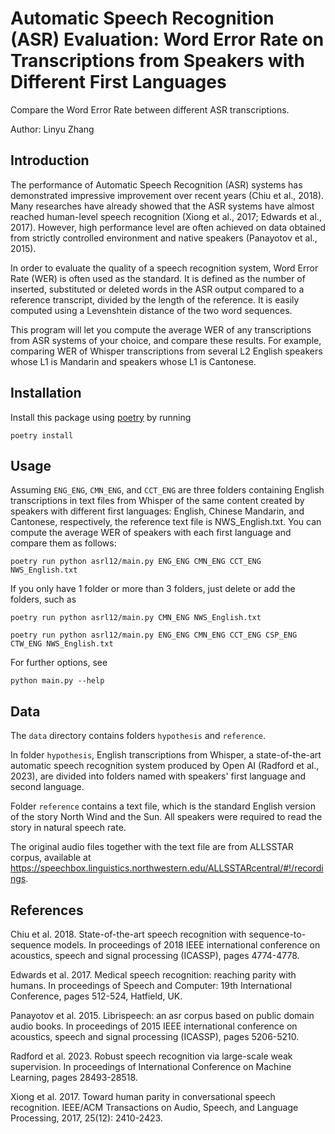 # Automatic Speech Recognition (ASR) Evaluation: Word Error Rate on Transcriptions from Speakers with Different First Languages

Compare the Word Error Rate between different ASR transcriptions.

Author: Linyu Zhang

## Introduction

The performance of Automatic Speech Recognition (ASR) systems has demonstrated impressive improvement over recent years (Chiu et al., 2018). Many researches have already showed that the ASR systems have almost reached human-level speech recognition (Xiong et al., 2017; Edwards et al., 2017). However, high performance level are often achieved on data obtained from strictly controlled environment and native speakers (Panayotov et al., 2015). 

In order to evaluate the quality of a speech recognition system, Word Error Rate (WER) is often used as the standard. It is defined as the number of inserted, substituted or deleted words in the ASR output compared to a reference transcript, divided by the length of the reference. It is easily computed using a Levenshtein distance of the two word sequences. 

This program will let you compute the average WER of any transcriptions from ASR systems of your choice, and compare these results. For example, comparing WER of Whisper transcriptions from several L2 English speakers whose L1 is Mandarin and speakers whose L1 is Cantonese. 


## Installation

Install this package using [poetry](https://python-poetry.org/docs/#installation) by running

    poetry install


## Usage

Assuming `ENG_ENG`, `CMN_ENG`, and `CCT_ENG` are three folders containing English transcriptions in text files from Whisper of the same content created by speakers with different first languages: English, Chinese Mandarin, and Cantonese, respectively, the reference text file is  NWS_English.txt. You can compute the average WER of speakers with each first language and compare them as follows:

    poetry run python asrl12/main.py ENG_ENG CMN_ENG CCT_ENG NWS_English.txt

If you only have 1 folder or more than 3 folders, just delete or add the folders, such as

    poetry run python asrl12/main.py CMN_ENG NWS_English.txt

    poetry run python asrl12/main.py ENG_ENG CMN_ENG CCT_ENG CSP_ENG CTW_ENG NWS_English.txt

For further options, see

    python main.py --help


## Data

The `data` directory contains folders `hypothesis` and `reference`. 

In folder `hypothesis`, English transcriptions from Whisper, a state-of-the-art automatic speech recognition system produced by Open AI (Radford et al., 2023), are divided into folders named with speakers' first language and second language. 

Folder `reference` contains a text file, which is the standard English version of the story North Wind and the Sun. All speakers were required to read the story in natural speech rate. 

The original audio files together with the text file are from ALLSSTAR corpus, available at https://speechbox.linguistics.northwestern.edu/ALLSSTARcentral/#!/recordings.


## References

Chiu et al. 2018. State-of-the-art speech recognition with sequence-to-sequence models. In proceedings of 2018 IEEE international conference on acoustics, speech and signal processing (ICASSP),
pages 4774-4778.

Edwards et al. 2017. Medical speech recognition: reaching parity with humans. In proceedings of Speech and Computer: 19th International Conference,
pages 512-524, Hatfield, UK.

Panayotov et al. 2015. Librispeech: an asr corpus based on public domain audio books. In proceedings of 2015 IEEE international conference on acoustics, speech and signal processing (ICASSP),
pages 5206-5210.

Radford et al. 2023. Robust speech recognition via large-scale weak supervision. In proceedings of International Conference on Machine Learning,
pages 28493-28518.

Xiong et al. 2017. Toward human parity in conversational speech recognition. 
IEEE/ACM Transactions on Audio, Speech, and Language Processing, 2017, 25(12): 2410-2423.
